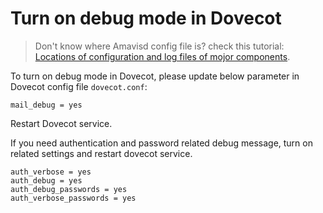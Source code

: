# Turn on debug mode in Dovecot

> Don't know where Amavisd config file is? check this tutorial:
> [Locations of configuration and log files of mojor components](file.locations.html#dovecot).

To turn on debug mode in Dovecot, please update below parameter in Dovecot
config file `dovecot.conf`:

```
mail_debug = yes
```

Restart Dovecot service.

If you need authentication and password related debug message, turn on related
settings and restart dovecot service.

```
auth_verbose = yes
auth_debug = yes
auth_debug_passwords = yes
auth_verbose_passwords = yes
```
